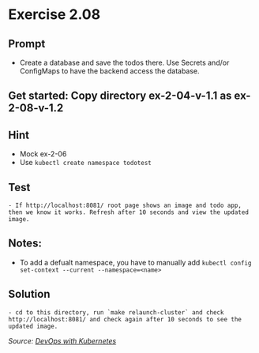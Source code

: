 # Exercise 2.08
## Prompt
- Create a database and save the todos there. Use Secrets and/or ConfigMaps to have the backend access the database.

## Get started: Copy directory ex-2-04-v-1.1 as ex-2-08-v-1.2

## Hint
- Mock ex-2-06
- Use `kubectl create namespace todotest`

## Test
    - If http://localhost:8081/ root page shows an image and todo app, then we know it works. Refresh after 10 seconds and view the updated image.

## Notes:
- To add a defualt namespace, you have to manually add `kubectl config set-context --current --namespace=<name>`

## Solution
    - cd to this directory, run `make relaunch-cluster` and check http://localhost:8081/ and check again after 10 seconds to see the updated image.

<i>Source: [DevOps with Kubernetes](https://devopswithkubernetes.com/part-1/4-introduction-to-storage)</i>